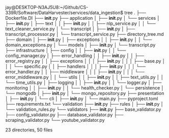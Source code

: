 jay@DESKTOP-N3AJ5U8:~/Github/CS-339R/Software/DataHarvester/services/data_ingestion$ tree
.
├── Dockerfile.DI
├── __init__.py
├── application
│   ├── __init__.py
│   └── services
│       ├── __init__.py
│       ├── text
│       │   ├── __init__.py
│       │   ├── nlp_service.py
│       │   └── text_cleaner_service.py
│       └── transcript
│           ├── __init__.py
│           ├── transcript_processor.py
│           └── transcript_service.py
├── directory_tree.md
├── domain
│   ├── __init__.py
│   ├── exceptions
│   │   ├── __init__.py
│   │   └── domain_exceptions.py
│   └── models
│       ├── __init__.py
│       └── transcript.py
├── infrastructure
│   ├── config
│   │   ├── __init__.py
│   │   └── config_manager.py
│   ├── error_handling
│   │   ├── __init__.py
│   │   ├── error_registry.py
│   │   ├── exceptions
│   │   │   ├── __init__.py
│   │   │   ├── base.py
│   │   │   └── specific.py
│   │   ├── handlers
│   │   │   ├── __init__.py
│   │   │   └── error_handler.py
│   │   ├── middleware
│   │   │   ├── __init__.py
│   │   │   └── error_middleware.py
│   │   └── utils
│   │       ├── __init__.py
│   │       ├── text_utils.py
│   │       └── time_utils.py
│   ├── logging
│   │   ├── __init__.py
│   │   └── logger.py
│   ├── monitoring
│   │   ├── __init__.py
│   │   └── health_checker.py
│   └── persistence
│       └── mongodb
│           ├── __init__.py
│           └── mongo_repository.py
├── presentation
│   ├── __init__.py
│   └── cli
│       ├── __init__.py
│       └── main.py
├── pyproject.toml
├── requirements.txt
└── validation
    ├── __init__.py
    ├── rules
    │   ├── __init__.py
    │   └── validation_rules.py
    └── validators
        ├── __init__.py
        ├── base_validator.py
        ├── config_validator.py
        ├── database_validator.py
        ├── scraping_validator.py
        └── youtube_validator.py

23 directories, 50 files
